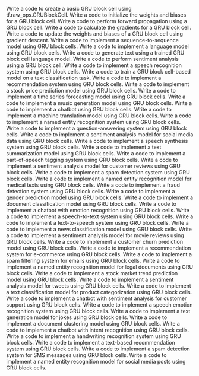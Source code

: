 Write a code to create a basic GRU block cell using tf.raw_ops.GRUBlockCell.
Write a code to initialize the weights and biases for a GRU block cell.
Write a code to perform forward propagation using a GRU block cell.
Write a code to calculate the gradients for a GRU block cell.
Write a code to update the weights and biases of a GRU block cell using gradient descent.
Write a code to implement a sequence-to-sequence model using GRU block cells.
Write a code to implement a language model using GRU block cells.
Write a code to generate text using a trained GRU block cell language model.
Write a code to perform sentiment analysis using a GRU block cell.
Write a code to implement a speech recognition system using GRU block cells.
Write a code to train a GRU block cell-based model on a text classification task.
Write a code to implement a recommendation system using GRU block cells.
Write a code to implement a stock price prediction model using GRU block cells.
Write a code to implement a time series forecasting model using GRU block cells.
Write a code to implement a music generation model using GRU block cells.
Write a code to implement a chatbot using GRU block cells.
Write a code to implement a machine translation model using GRU block cells.
Write a code to implement a named entity recognition system using GRU block cells.
Write a code to implement a question-answering system using GRU block cells.
Write a code to implement a sentiment analysis model for social media data using GRU block cells.
Write a code to implement a speech synthesis system using GRU block cells.
Write a code to implement a text summarization model using GRU block cells.
Write a code to implement a part-of-speech tagging system using GRU block cells.
Write a code to implement a sentiment analysis model for customer reviews using GRU block cells.
Write a code to implement a spam detection system using GRU block cells.
Write a code to implement a named entity recognition model for medical texts using GRU block cells.
Write a code to implement a fraud detection system using GRU block cells.
Write a code to implement a gender prediction model using GRU block cells.
Write a code to implement a document classification model using GRU block cells.
Write a code to implement a chatbot with emotion recognition using GRU block cells.
Write a code to implement a speech-to-text system using GRU block cells.
Write a code to implement a text-to-speech system using GRU block cells.
Write a code to implement a news classification model using GRU block cells.
Write a code to implement a sentiment analysis model for movie reviews using GRU block cells.
Write a code to implement a customer churn prediction model using GRU block cells.
Write a code to implement a recommendation system for e-commerce using GRU block cells.
Write a code to implement a spam filtering system for emails using GRU block cells.
Write a code to implement a named entity recognition model for legal documents using GRU block cells.
Write a code to implement a stock market trend prediction model using GRU block cells.
Write a code to implement a sentiment analysis model for tweets using GRU block cells.
Write a code to implement a text classification model for product categorization using GRU block cells.
Write a code to implement a chatbot with sentiment analysis for customer support using GRU block cells.
Write a code to implement a speech emotion recognition system using GRU block cells.
Write a code to implement a text generation model for jokes using GRU block cells.
Write a code to implement a document clustering model using GRU block cells.
Write a code to implement a chatbot with intent recognition using GRU block cells.
Write a code to implement a handwriting recognition system using GRU block cells.
Write a code to implement a text-based recommendation system using GRU block cells.
Write a code to implement a spam detection system for SMS messages using GRU block cells.
Write a code to implement a named entity recognition model for social media posts using GRU block cells.